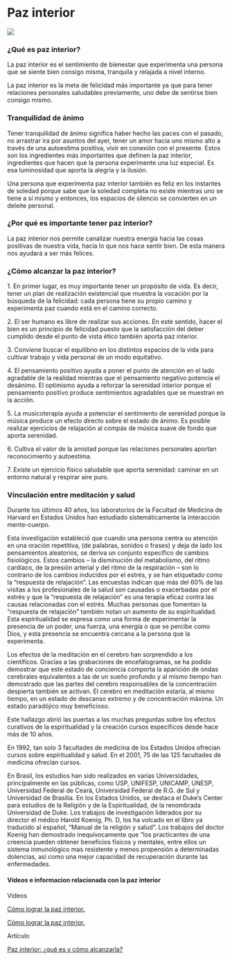 <html>
<head>

<title>Paz interior</title>
</head>
<body>

<h1>Paz interior</h1>

<img src="paz mental.jpg"/>

  
<h3>¿Qué es paz interior?</h3>

<p>La paz interior es el sentimiento de bienestar que experimenta una persona que se siente bien consigo misma, tranquila y relajada a nivel interno.</p>

<p>La paz interior es la meta de felicidad más importante ya que para tener relaciones personales saludables previamente, uno debe de sentirse bien consigo mismo.</p>

<h3>Tranquilidad de ánimo</h3>

Tener tranquilidad de ánimo significa haber hecho las paces con el pasado, no arrastrar ira por asuntos del ayer, tener un amor hacia uno mismo alto a través de una autoestima positiva, vivir en conexión con el presente. Estos son los ingredientes más importantes que definen la paz interior, ingredientes que hacen que la persona experimente una luz especial. Es esa luminosidad que aporta la alegría y la ilusión.

<p>Una persona que experimenta paz interior también es feliz en los instantes de soledad porque sabe que la soledad completa no existe mientras uno se tiene a sí mismo y entonces, los espacios de silencio se convierten en un deleite personal.</p>
  
<h3>¿Por qué es importante tener paz interior?</h3>
  
<p>La paz interior nos permite canalizar nuestra energía hacia las cosas positivas de nuestra vida, hacia lo que nos hace sentir bien. De esta manera nos ayudará a ser más felices.</p>

<h3>¿Cómo alcanzar la paz interior?</h3>

<p>1. En primer lugar, es muy importante tener un propósito de vida. Es decir, tener un plan de realización existencial que muestra la vocación por la búsqueda de la felicidad: cada persona tiene su propio camino y experimenta paz cuando está en el camino correcto.</p>

<p>2. El ser humano es libre de realizar sus acciones. En este sentido, hacer el bien es un principio de felicidad puesto que la satisfacción del deber cumplido desde el punto de vista ético también aporta paz interior.<p>

<p>3. Conviene buscar el equilibrio en los distintos espacios de la vida para cultivar trabajo y vida personal de un modo equitativo.</p>

<p>4. El pensamiento positivo ayuda a poner el punto de atención en el lado agradable de la realidad mientras que el pensamiento negativo potencia el desánimo. El optimismo ayuda a reforzar la serenidad interior porque el pensamiento positivo produce sentimientos agradables que se muestran en la acción.</p>

<p>5. La musicoterapia ayuda a potenciar el sentimiento de serenidad porque la música produce un efecto directo sobre el estado de ánimo. Es posible realizar ejercicios de relajación al compás de música suave de fondo que aporta serenidad.</p>

<p>6. Cultiva el valor de la amistad porque las relaciones personales aportan reconocimiento y autoestima.</p>

<p>7. Existe un ejercicio físico saludable que aporta serenidad: caminar en un entorno natural y respirar aire puro.</p>

<h3>Vinculación entre meditación y salud</h3>

<p>Durante los últimos 40 años, los laboratorios de la Facultad de Medicina de Harvard en Estados Unidos han estudiado sistemáticamente la interacción mente-cuerpo.</p>

<p>Esta investigación estableció que cuando una persona centra su atención en una oración repetitiva, (de palabras, sonidos o frases) y deja de lado los pensamientos aleatorios, se deriva un conjunto específico de cambios fisiológicos. Estos cambios – la disminución del metabolismo, del ritmo cardíaco, de la presión arterial y del ritmo de la respiración – son lo contrario de los cambios inducidos por el estrés, y se han etiquetado como la “respuesta de relajación”. Las encuestas indican que más del 60% de las visitas a los profesionales de la salud son causadas o exacerbadas por el estrés y que la “respuesta de relajación” es una terapia eficaz contra las causas relacionadas con el estrés. Muchas personas que fomentan la “respuesta de relajación” también notan un aumento de su espiritualidad. Esta espiritualidad se expresa como una forma de experimentar la presencia de un poder, una fuerza, una energía o que se percibe como Dios, y esta presencia se encuentra cercana a la persona que la experimenta.</p>

<p>Los efectos de la meditación en el cerebro han sorprendido a los científicos. Gracias a las grabaciones de encefalogramas, se ha podido demostrar que este estado de conciencia comporta la aparición de ondas cerebrales equivalentes a las de un sueño profundo y al mismo tiempo han demostrado que las partes del cerebro responsables de la concentración despierta también se activan. El cerebro en meditación estaría, al mismo tiempo, en un estado de descanso extremo y de concentración máxima. Un estado paradójico muy beneficioso.</p>
  
<p>Este hallazgo abrió las puertas a las muchas preguntas sobre los efectos curativos de la espiritualidad y la creación cursos específicos desde hace más de 10 años.</p>

<p>En 1992, tan solo 3 facultades de medicina de los Estados Unidos ofrecían cursos sobre espiritualidad y salud. En el 2001, 75 de las 125 facultades de medicina ofrecían cursos.</p>

<p>En Brasil, los estudios han sido realizados en varias Universidades, principalmente en las públicas, como USP, UNIFESP, UNICAMP, UNESP, Universidad Federal de Ceará, Universidad Federal de R.G. de Sul y Universidad de Brasilia. En los Estados Unidos, se destaca el Duke’s Center para estudios de la Religión y de la Espiritualidad, de la renombrada Universidad de Duke. Los trabajos de investigación liderados por su director el médico Harold Koenig, Ph. D, los ha volcado en el libro ya traducido al español, “Manual de la religión y salud”. Los trabajos del doctor Koenig han demostrado inequívocamente que “los practicantes de una creencia pueden obtener beneficios físicos y mentales, entre ellos un sistema inmunológico mas resistente y menos propensión a determinadas dolencias, así como una mejor capacidad de recuperación durante las enfermedades.</p>

<h4>Videos e informacion relacionada con la paz interior</h4>

<p>Videos</p>

<a href="https://www.youtube.com/watch?v=AXYW_sJU0cM">Cómo lograr la paz interior.</a>

<p><a href="https://www.youtube.com/watch?v=8Cq5Hr2PsxA&t=54s">Cómo lograr la paz interior.</a></p>

<p>Artículo</p>

<a href="https://blog.cerdanyaecoresort.com/paz-interior-que-es-y-como-alcanzarla/">Paz interior: ¿qué es y cómo alcanzarla?</a>

</body>
</html>
